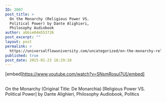 ```yaml
---
ID: 2007
post_title: >
  On the Monarchy (Religious Power VS.
  Political Power) by Dante Alighieri,
  Philosophy Audiobook
author: abbie04m553726
post_excerpt: ""
layout: post
permalink: >
  https://universalflowuniversity.com/uncategorized/on-the-monarchy-religious-power-vs-political-power-by-dante-alighieri-philosophy-audiobook/
published: true
post_date: 2015-01-23 16:29:18
---
```

[embed]https://www.youtube.com/watch?v=SNsmRosuI7U[/embed]</br></br>
<p>On the Monarchy (Original Title: De Monarchia)  [Religious Power VS. Political Power] by Dante Alighieri, Philosophy Audiobook, Politics</p>